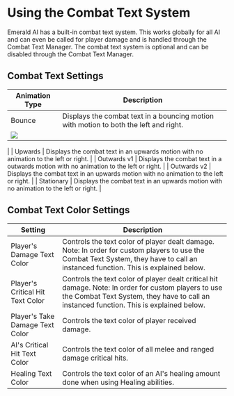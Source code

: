 # Using the Combat Text System
Emerald AI has a built-in combat text system. This works globally for all AI and can even be called for player damage and is handled through the Combat Text Manager. The combat text system is optional and can be disabled through the Combat Text Manager.

## Combat Text Settings

| Animation Type  | Description |
| ------------- | ------------- |
| Bounce  | Displays the combat text in a bouncing motion with motion to both the left and right. 
![](https://i.imgur.com/waytpOY.gif) |
   |
| Upwards  | Displays the combat text in an upwards motion with no animation to the left or right.  |
| Outwards v1  | Displays the combat text in a outwards motion with no animation to the left or right.  |
| Outwards v2  | Displays the combat text in an upwards motion with no animation to the left or right.  |
| Stationary  | Displays the combat text in an upwards motion with no animation to the left or right.  |

## Combat Text Color Settings

| Setting  | Description |
| ------------- | ------------- |
| Player's Damage Text Color  | Controls the text color of player dealt damage. Note: In order for custom players to use the Combat Text System, they have to call an instanced function. This is explained below.  |
| Player's Critical Hit Text Color  | Controls the text color of player dealt critical hit damage. Note: In order for custom players to use the Combat Text System, they have to call an instanced function. This is explained below.  |
| Player's Take Damage Text Color  | Controls the text color of player received damage.  |
| AI's Critical Hit Text Color  |  Controls the text color of all melee and ranged damage critical hits. |
| Healing Text Color  | Controls the text color of an AI's healing amount done when using Healing abilities.  |


